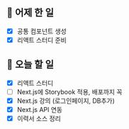 ## 🐣 어제 한 일

- [x] 공통 컴포넌트 생성
- [x] 리액트 스터디 준비

## 🐤 오늘 할 일

- [x] 리액트 스터디
- [ ] Next.js에 Storybook 적용, 배포까지 꼭
- [x] Next.js 강의 (로그인페이지, DB추가)
- [x] Next.js API 연동
- [x] 이력서 소스 정리
